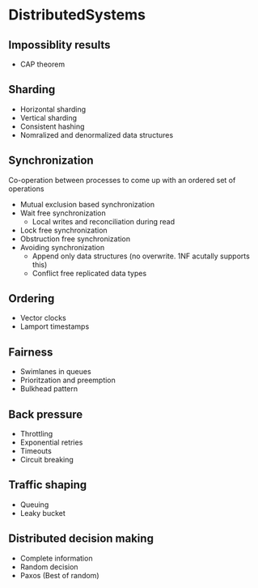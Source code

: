 # DistributedSystems

## Impossiblity results

* CAP theorem

## Sharding

* Horizontal sharding
* Vertical sharding
* Consistent hashing
* Nomralized and denormalized data structures

## Synchronization

Co-operation between processes to come up with an ordered set of operations

* Mutual exclusion based synchronization
* Wait free synchronization
  * Local writes and reconciliation during read
* Lock free synchronization
* Obstruction free synchronization
* Avoiding synchronization
  * Append only data structures (no overwrite. 1NF acutally supports this)
  * Conflict free replicated data types

## Ordering

* Vector clocks
* Lamport timestamps

## Fairness

* Swimlanes in queues
* Prioritzation and preemption
* Bulkhead pattern

## Back pressure

* Throttling
* Exponential retries
* Timeouts
* Circuit breaking

## Traffic shaping 

* Queuing
* Leaky bucket

## Distributed decision making

* Complete information
* Random decision
* Paxos (Best of random)
